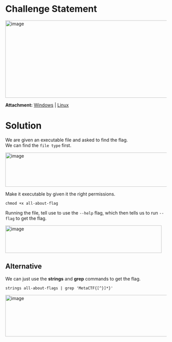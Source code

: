 # Challenge Statement
<img width="1116" height="242" alt="image" src="https://github.com/user-attachments/assets/e561dee8-fb75-4477-8f18-636ed4972098" />

**Attachment:** [Windows](https://github.com/harishkannan05/MetaCTF-Writeups/blob/9df722aaa467728c56a109236a03c5a7adc66e76/August/Attachments/all-about-flags.exe) | [Linux](https://github.com/harishkannan05/MetaCTF-Writeups/blob/9df722aaa467728c56a109236a03c5a7adc66e76/August/Attachments/all-about-flags)

# Solution
We are given an executable file and asked to find the flag.  
We can find the `file type` first.  

<img width="1261" height="107" alt="image" src="https://github.com/user-attachments/assets/0c3ffa88-3575-4fce-912c-ccbae8749d51" />

Make it executable by given it the right permissions.  
```
chmod +x all-about-flag
```  
Running the file, tell use to use the `--help` flag, which then tells us to run `--flag` to get the flag.  

<img width="488" height="86" alt="image" src="https://github.com/user-attachments/assets/075bad0d-d980-43e2-9537-113bd3ef8650" />

## Alternative
We can just use the **strings** and **grep** commands to get the flag.  
```
strings all-about-flags | grep 'MetaCTF{[^}]*}'
```  

<img width="1267" height="130" alt="image" src="https://github.com/user-attachments/assets/a70c425f-cb27-463f-a46e-1105de956153" />
